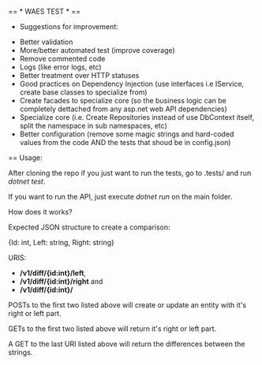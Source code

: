 == * WAES TEST * ==

* Suggestions for improvement:

- Better validation
- More/better automated test (improve coverage)
- Remove commented code
- Logs (like error logs, etc)
- Better treatment over HTTP statuses
- Good practices on Dependency Injection (use interfaces i.e IService<T>, create base classes to specialize from)
- Create facades to specialize core (so the business logic can be completely dettached from any asp.net web API dependencies)
- Specialize core (i.e. Create Repositories instead of use DbContext itself, split the namespace in sub namespaces, etc)
- Better configuration (remove some magic strings and hard-coded values from the code AND the tests that shoud be in config.json)

== Usage:

After cloning the repo if you just want to run the tests, go to .tests/ and run <i> dotnet test</i>. 

If you want to run the API, just execute <i> dotnet run</i> on the main folder.

How does it works?

Expected JSON structure to create a comparison:

{Id: int, Left: string, Right: string}

URIS: 
* <b>/v1/diff/{id:int}/left</b>, 
* <b>/v1/diff/{id:int}/right</b> and 
* <b>/v1/diff/{id:int}/</b>

POSTs to the first two listed above will create or update an entity with it's right or left part.

GETs to the first two listed above will return it's right or left part.

A GET to the last URI listed above will return the differences between the strings.

